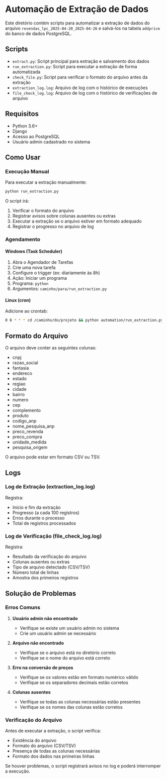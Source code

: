 # Automação de Extração de Dados

Este diretório contém scripts para automatizar a extração de dados do arquivo `revendas_lpc_2025-04-20_2025-04-26` e salvá-los na tabela `addprice` do banco de dados PostgreSQL.

## Scripts

- `extract.py`: Script principal para extração e salvamento dos dados
- `run_extraction.py`: Script para executar a extração de forma automatizada
- `check_file.py`: Script para verificar o formato do arquivo antes da extração
- `extraction_log.log`: Arquivo de log com o histórico de execuções
- `file_check_log.log`: Arquivo de log com o histórico de verificações de arquivo

## Requisitos

- Python 3.6+
- Django
- Acesso ao PostgreSQL
- Usuário admin cadastrado no sistema

## Como Usar

### Execução Manual

Para executar a extração manualmente:

```bash
python run_extraction.py
```

O script irá:
1. Verificar o formato do arquivo
2. Registrar avisos sobre colunas ausentes ou extras
3. Executar a extração se o arquivo estiver em formato adequado
4. Registrar o progresso no arquivo de log

### Agendamento

#### Windows (Task Scheduler)

1. Abra o Agendador de Tarefas
2. Crie uma nova tarefa
3. Configure o trigger (ex: diariamente às 8h)
4. Ação: Iniciar um programa
5. Programa: `python`
6. Argumentos: `caminho/para/run_extraction.py`

#### Linux (cron)

Adicione ao crontab:

```bash
0 8 * * * cd /caminho/do/projeto && python automation/run_extraction.py
```

## Formato do Arquivo

O arquivo deve conter as seguintes colunas:

- cnpj
- razao_social
- fantasia
- endereco
- estado
- regiao
- cidade
- bairro
- numero
- cep
- complemento
- produto
- codigo_anp
- nome_pesquisa_anp
- preco_revenda
- preco_compra
- unidade_medida
- pesquisa_origem

O arquivo pode estar em formato CSV ou TSV.

## Logs

### Log de Extração (extraction_log.log)

Registra:
- Início e fim da extração
- Progresso (a cada 100 registros)
- Erros durante o processo
- Total de registros processados

### Log de Verificação (file_check_log.log)

Registra:
- Resultado da verificação do arquivo
- Colunas ausentes ou extras
- Tipo de arquivo detectado (CSV/TSV)
- Número total de linhas
- Amostra dos primeiros registros

## Solução de Problemas

### Erros Comuns

1. **Usuário admin não encontrado**
   - Verifique se existe um usuário admin no sistema
   - Crie um usuário admin se necessário

2. **Arquivo não encontrado**
   - Verifique se o arquivo está no diretório correto
   - Verifique se o nome do arquivo está correto

3. **Erro na conversão de preços**
   - Verifique se os valores estão em formato numérico válido
   - Verifique se os separadores decimais estão corretos

4. **Colunas ausentes**
   - Verifique se todas as colunas necessárias estão presentes
   - Verifique se os nomes das colunas estão corretos

### Verificação do Arquivo

Antes de executar a extração, o script verifica:
- Existência do arquivo
- Formato do arquivo (CSV/TSV)
- Presença de todas as colunas necessárias
- Formato dos dados nas primeiras linhas

Se houver problemas, o script registrará avisos no log e poderá interromper a execução. 